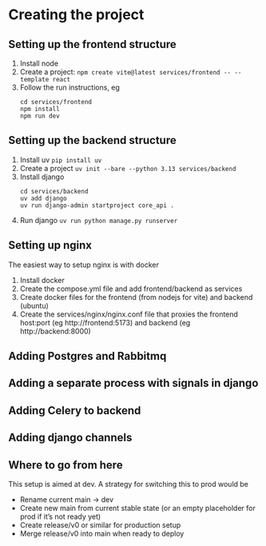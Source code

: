 # Creating the project

## Setting up the frontend structure
1. Install node
2. Create a project: `npm create vite@latest services/frontend -- --template react`
3. Follow the run instructions, eg
    ```
    cd services/frontend
    npm install
    npm run dev
    ```

## Setting up the backend structure
1. Install uv `pip install uv`
2. Create a project `uv init --bare --python 3.13 services/backend`
3. Install django
    ```
    cd services/backend
    uv add django
    uv run django-admin startproject core_api .
    ```
4. Run django `uv run python manage.py runserver`

## Setting up nginx
The easiest way to setup nginx is with docker
1. Install docker
2. Create the compose.yml file and add frontend/backend as services
3. Create docker files for the frontend (from nodejs for vite) and backend (ubuntu)
4. Create the services/nginx/nginx.conf file that proxies the frontend host:port (eg http://frontend:5173) and backend (eg http://backend:8000)

## Adding Postgres and Rabbitmq

## Adding a separate process with signals in django

## Adding Celery to backend

## Adding django channels

## Where to go from here
This setup is aimed at dev. A strategy for switching this to prod would be
- Rename current main -> dev
- Create new main from current stable state (or an empty placeholder for prod if it’s not ready yet)
- Create release/v0 or similar for production setup
- Merge release/v0 into main when ready to deploy
